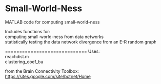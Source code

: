 Small-World-Ness
============================

MATLAB code for computing small-world-ness

Includes functions for: <br>
computing small-world-ness from data networks <br>
statistically testing the data network divergence from an E-R random graph

=============================
Uses: <br>
reachdist.m <br>
clustering_coef_bu

from the Brain Connectivity Toolbox: https://sites.google.com/site/bctnet/Home


